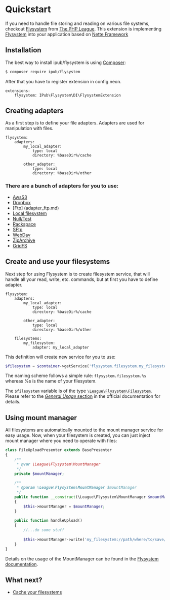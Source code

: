 # Quickstart

If you need to handle file storing and reading on various file systems, checkout [Flysystem](http://flysystem.thephpleague.com/) from [The PHP League](http://thephpleague.com/).
This extension is implementing [Flysystem](http://flysystem.thephpleague.com/) into your application based on [Nette Framework](http://nette.org/)

## Installation

The best way to install ipub/flysystem is using [Composer](http://getcomposer.org/):

```sh
$ composer require ipub/flysystem
```

After that you have to register extension in config.neon.

```neon
extensions:
	flysystem: IPub\Flysystem\DI\FlysystemExtension
```

## Creating adapters

As a first step is to define your file adapters. Adapters are used for manipulation with files.

```neon
flysystem:
    adapters:
        my_local_adapter:
            type: local
            directory: %baseDir%/cache

        other_adapter:
            type: local
            directory: %baseDir%/other
```

### There are a bunch of adapters for you to use:

* [AwsS3](adapter_awss3.md)
* [Dropbox](adapter_dropbox.md)
* [Ftp] (adapter_ftp.md)
* [Local filesystem](adapter_local.md)
* [Null/Test](adapter_null.md)
* [Rackspace](adapter_rackspace.md)
* [SFtp](adapter_sftp.md)
* [WebDav](adapter_webdav.md)   
* [ZipArchive](adapter_ziparchive.md)
* [GridFS](adapter_gridfs.md)

## Create and use your filesystems

Next step for using Flysystem is to create filesystem service, that will handle all your read, write, etc. commands, but at first you have to define adapter.

```neon
flysystem:
    adapters:
        my_local_adapter:
            type: local
            directory: %baseDir%/cache

        other_adapter:
            type: local
            directory: %baseDir%/other

    filesystems:
        my_filesystem:
            adapter: my_local_adapter
```

This definition will create new service for you to use:

```php
$filesystem = $container->getService('flysystem.filesystem.my_filesystem');
```

The naming scheme follows a simple rule: `flysystem.filesystem.%s` whereas %s is the name of your filesystem.

The `$filesystem` variable is of the type [`\League\Flysystem\Filesystem`](https://github.com/thephpleague/flysystem/blob/master/src/Filesystem.php).
Please refer to the [*General Usage* section](http://flysystem.thephpleague.com/api/#general-usage) in the official documentation for details.

## Using mount manager

All filesystems are automatically mounted to the mount manager service for easy usage. Now, when your filesystem is created, you can just inject mount manager where you need to operate with files:

```php
class FileUploadPresenter extends BasePresenter
{
    /**
     * @var \League\Flysystem\MountManager
     */
    private $mountManager;

    /**
     * @param \League\Flysystem\MountManager $mountManager
     */
    public function __construct(\League\Flysystem\MountManager $mountManager)
    {
        $this->mountManager = $mountManager;
    }
    
    public function handleUpload()
    {
        //...do some stuff
        
        $this->mountManager->write('my_filesystem://path/where/to/save/filename.ext', $fileContent);
    }
}
```

Details on the usage of the MountManager can be found in the [Flysystem documentation](http://flysystem.thephpleague.com/mount-manager/).

## What next?

* [Cache your filesystems](cache_filesystem.md)
